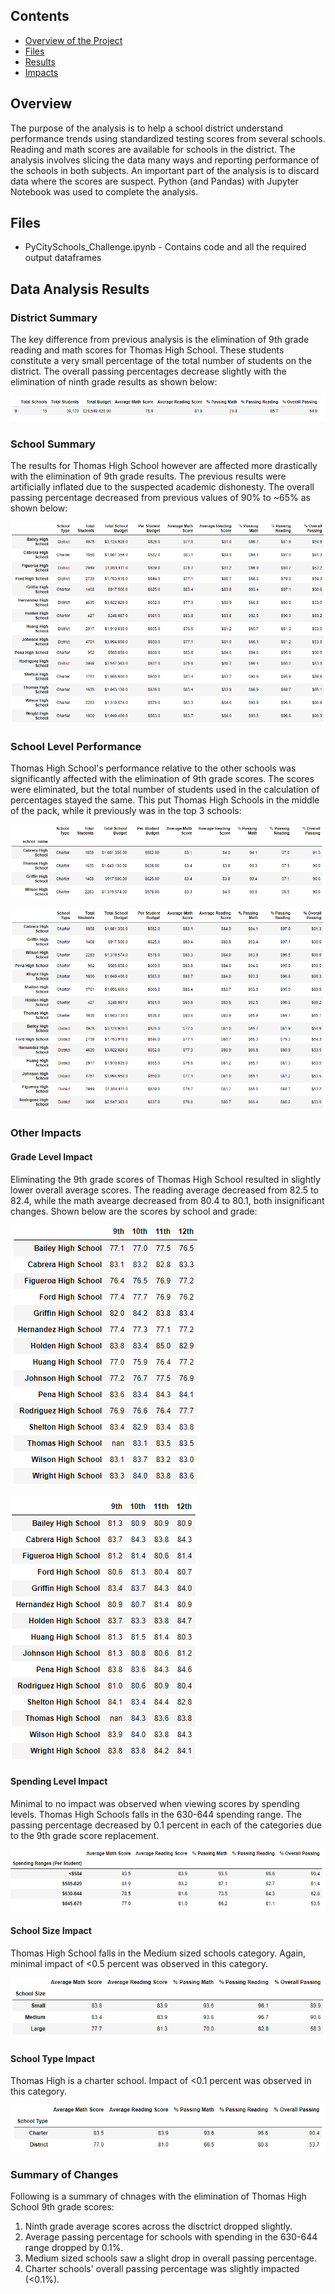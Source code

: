 ## Contents
- [Overview of the Project](#overview)
- [Files](#files)
- [Results](#data-analysis-results)
- [Impacts](#other-impacts)

## Overview
The purpose of the analysis is to help a school district understand performance trends using standardized testing scores from several schools. Reading and math scores are available for schools in the district. The analysis involves slicing the data many ways and reporting performance of the schools in both subjects. An important part of the analysis is to discard data where the scores are suspect. Python (and Pandas) with Jupyter Notebook was used to complete the analysis.

## Files
- PyCitySchools_Challenge.ipynb - Contains code and all the required output dataframes

## Data Analysis Results

### District Summary
The key difference from previous analysis is the elimination of 9th grade reading and math scores for Thomas High School. These students constitute a very small percentage of the total number of students on the district. The overall passing percentages decrease slightly with the elimination of ninth grade results as shown below:

![District Level Summary](Resources/District_Summary.png)

### School Summary
The results for Thomas High School however are affected more drastically with the elimination of 9th grade results. The previous results were artificially inflated due to the suspected academic dishonesty. The overall passing percentage decreased from previous values of 90% to ~65% as shown below:

![School Level Summary](Resources/School_Summary.png)

### School Level Performance 
Thomas High School's performance relative to the other schools was significantly affected with the elimination of 9th grade scores. The scores were eliminated, but the total number of students used in the calculation of percentages stayed the same. This put Thomas High Schools in the middle of the pack, while it previously was in the top 3 schools:


![Thomas High School - Before](Resources/Thomas_High_Prior.png)

![Thomas High School - After](Resources/Thomas_High_Current.png)


### Other Impacts

#### Grade Level Impact

Eliminating the 9th grade scores of Thomas High School resulted  in slightly lower overall average scores. The reading average decreased from 82.5 to 82.4, while the math avearge decreased from 80.4 to 80.1, both insignificant changes. Shown below are the scores by school and grade:

![Math Scores By Grade](Resources/Math_Scores_By_Grade.png)

![Reading Scores By Grade](Resources/Reading_Scores_By_Grade.png)


#### Spending Level Impact 
Minimal to no impact was observed when viewing scores by spending levels. Thomas High Schools falls in the 630-644 spending range. The passing percentage decreased by 0.1 percent in each of the categories due to the 9th grade score replacement.

![Scores By Spending Level](Resources/Scores_By_Spending_Level.png)

#### School Size Impact
Thomas High School falls in the Medium sized schools category. Again, minimal impact of <0.5 percent was observed in this category.

![Scores By School Size](Resources/Scores_By_School_Size.png)

#### School Type Impact
Thomas High is a charter school. Impact of <0.1 percent was observed in this category.

![Scores By School Type](Resources/Scores_By_School_Type.png)


### Summary of Changes
Following is a summary of chnages with the elimination of Thomas High School 9th grade scores: 
1. Ninth grade average scores across the disctrict dropped slightly.
2. Average passing percentage for schools with spending in the 630-644 range dropped by 0.1%.
3. Medium sized schools saw a slight drop in overall passing percentage.
4. Charter schools' overall passing percentage was slightly impacted (<0.1%).